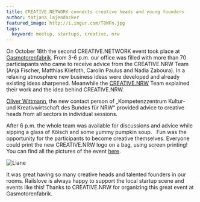 ```yaml
---
title: CREATIVE.NETWORK connects creative heads and young founders
author: tatjana_lajendacker
featured_image: http://i.imgur.com/T8WFn.jpg
tags:
  keyword: meetup, startups, creative, nrw
---
```


On October 18th the second CREATIVE.NETWORK event took place at [Gasmotorenfabrik](http://www.facebook.com/Gasmotorenfabrik?ref=tn_tnmn).
From 3-6 p.m. our office was filled with more than 70 particiapants who came to receive advice from the CREATIVE.NRW Team (Anja Fischer, Matthias Kliefoth, Carolin Paulus and Nadia Zaboura). In a relaxing atmosphere new business ideas were developed and already existing ideas sharpened. Meanwhile the [CREATIVE.NRW](http://www.creative.nrw.de/) Team explained their work and the idea behind CREATIVE.NRW.

[Oliver Wittmann](http://www.facebook.com/KreativNRW),  the new contact person of „Kompetenzzentrum Kultur- und Kreativwirtschaft des Bundes für NRW“ provided advice to creative heads from all sectors in individual sessions.

After 6 p.m. the whole team was available for discussions and advice while sipping a glass of Kölsch and some yummy pumpkin soup.  
Fun was the opportunity for the participants to become creative themselves. Everyone could print the new CREATIVE.NRW logo on a bag, using screen printing! You can find all the pictures of the event [here](https://www.facebook.com/media/set/?set=a.10151107436491915.437545.239105926914&type=3).

![Liane](http://i.imgur.com/jsQlg.jpg)

It was great having so many creative heads and talented founders in our rooms. Railslove is always happy to support the local startup scene and events like this! Thanks to CREATIVE.NRW for organizing this great event at Gasmotorenfabrik.

